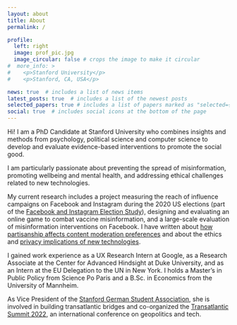 ```yaml
---
layout: about
title: About
permalink: /

profile:
  left: right
  image: prof_pic.jpg
  image_circular: false # crops the image to make it circular
#  more_info: >
#    <p>Stanford University</p>
#    <p>Stanford, CA, USA</p>

news: true  # includes a list of news items
latest_posts: true  # includes a list of the newest posts
selected_papers: true # includes a list of papers marked as "selected={true}"
social: true  # includes social icons at the bottom of the page
---
```


Hi! I am a PhD Candidate at Stanford University who combines insights and methods from psychology, political science and computer science to develop and evaluate evidence-based interventions to promote the social good.

I am particularly passionate about preventing the spread of misinformation, promoting wellbeing and mental health, and addressing ethical challenges related to new technologies. 

My current research includes a project measuring the reach of influence campaigns on Facebook and Instagram during the 2020 US elections (part of the [Facebook and Instagram Election Study](https://www.nyu.edu/about/news-publications/news/2023/july/2020-election-studies-reveals-power-of-facebook--instagram-algor.html)), designing and evaluating an online game to combat vaccine misinformation, and a large-scale evaluation of misinformation interventions on Facebook. I have written about [how partisanship affects content moderation preferences](https://doi.org/10.1126/sciadv.adg6799) and about the ethics and [privacy implications of new technologies](https://doi.org/10.1016/b978-0-12-819200-9.00015-6).
 
I gained work experience as a UX Research Intern at Google, as a Research Associate at the Center for Advanced Hindsight at Duke University, and as an Intern at the EU Delegation to the UN in New York. I holds a Master’s in Public Policy from Science Po Paris and a B.Sc. in Economics from the University of Mannheim.

As Vice President of the [Stanford German Student Association](https://sgsa.stanford.edu/), she is involved in building transatlantic bridges and co-organized the [Transatlantic Summit 2022](https://cyber.fsi.stanford.edu/events/transatlantic-summit-2022-sovereignty-vs-cooperation-digital-era-silicon-conference), an international conference on geopolitics and tech.
